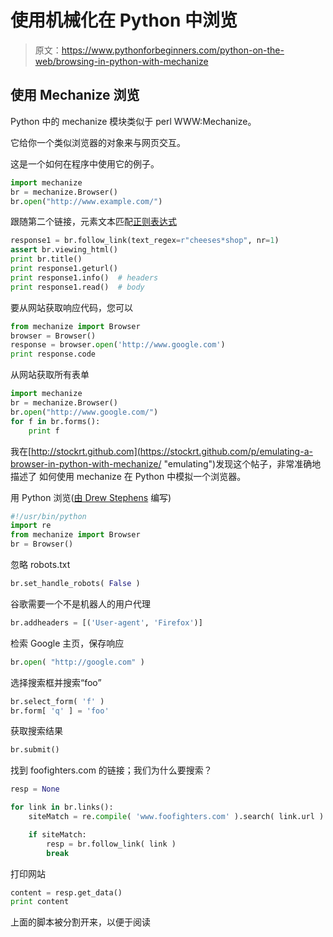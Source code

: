 # 使用机械化在 Python 中浏览

> 原文：<https://www.pythonforbeginners.com/python-on-the-web/browsing-in-python-with-mechanize>

## 使用 Mechanize 浏览

Python 中的 mechanize 模块类似于 perl WWW:Mechanize。

它给你一个类似浏览器的对象来与网页交互。

这是一个如何在程序中使用它的例子。

```py
import mechanize
br = mechanize.Browser()
br.open("http://www.example.com/") 
```

跟随第二个链接，元素文本匹配[正则表达式](https://www.pythonforbeginners.com/regex/regular-expressions-in-python)

```py
response1 = br.follow_link(text_regex=r"cheeses*shop", nr=1)
assert br.viewing_html()
print br.title()
print response1.geturl()
print response1.info()  # headers
print response1.read()  # body 
```

要从网站获取响应代码，您可以

```py
from mechanize import Browser
browser = Browser()
response = browser.open('http://www.google.com')
print response.code 
```

从网站获取所有表单

```py
import mechanize
br = mechanize.Browser()
br.open("http://www.google.com/")
for f in br.forms():
    print f 
```

我在[http://stockrt.github.com](https://stockrt.github.com/p/emulating-a-browser-in-python-with-mechanize/ "emulating")发现这个帖子，非常准确地描述了
如何使用 mechanize 在 Python 中模拟一个浏览器。

用 Python 浏览([由 Drew Stephens](http://dinomite.net/blog/2007/web-browsing-with-python/ "mechanize1") 编写)

```py
#!/usr/bin/python
import re
from mechanize import Browser
br = Browser() 
```

忽略 robots.txt

```py
br.set_handle_robots( False ) 
```

谷歌需要一个不是机器人的用户代理

```py
br.addheaders = [('User-agent', 'Firefox')] 
```

检索 Google 主页，保存响应

```py
br.open( "http://google.com" ) 
```

选择搜索框并搜索“foo”

```py
br.select_form( 'f' )
br.form[ 'q' ] = 'foo' 
```

获取搜索结果

```py
br.submit() 
```

找到 foofighters.com 的链接；我们为什么要搜索？

```py
resp = None

for link in br.links():
    siteMatch = re.compile( 'www.foofighters.com' ).search( link.url )

    if siteMatch:
        resp = br.follow_link( link )
        break 
```

打印网站

```py
content = resp.get_data()
print content 
```

上面的脚本被分割开来，以便于阅读